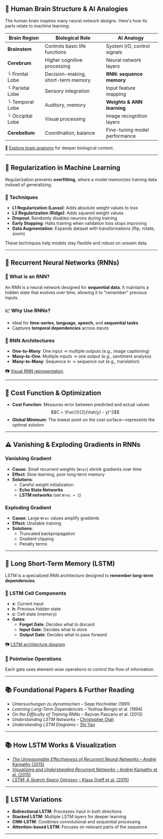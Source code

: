 ## 🧠 Human Brain Structure & AI Analogies

The human brain inspires many neural network designs. Here's how its parts relate to machine learning:

| Brain Region     | Biological Role                     | AI Analogy                          |
|------------------|--------------------------------------|-------------------------------------|
| **Brainstem**     | Controls basic life functions        | System I/O, control signals         |
| **Cerebrum**      | Higher cognitive processing          | Neural network layers               |
| └ Frontal Lobe    | Decision-making, short-term memory   | **RNN: sequence memory**            |
| └ Parietal Lobe   | Sensory integration                  | Input feature mapping               |
| └ Temporal Lobe   | Auditory, memory                     | **Weights & ANN learning**          |
| └ Occipital Lobe  | Visual processing                    | Image recognition layers            |
| **Cerebellum**    | Coordination, balance                | Fine-tuning model performance       |

🧠 [Explore brain anatomy](https://my.clevelandclinic.org/health/body/22638-brain) for deeper biological context.

---

## 🧪 Regularization in Machine Learning

Regularization prevents **overfitting**, where a model memorizes training data instead of generalizing.

### 🔧 Techniques
- **L1 Regularization (Lasso)**: Adds absolute weight values to loss  
- **L2 Regularization (Ridge)**: Adds squared weight values  
- **Dropout**: Randomly disables neurons during training  
- **Early Stopping**: Halts training when validation loss stops improving  
- **Data Augmentation**: Expands dataset with transformations (flip, rotate, zoom)

These techniques help models stay flexible and robust on unseen data.

---

## 🔁 Recurrent Neural Networks (RNNs)

### 📌 What is an RNN?
An RNN is a neural network designed for **sequential data**. It maintains a hidden state that evolves over time, allowing it to "remember" previous inputs.

### 📈 Why Use RNNs?
- Ideal for **time-series**, **language**, **speech**, and **sequential tasks**
- Captures **temporal dependencies** across inputs

### 🔄 RNN Architectures
- **One-to-Many**: One input → multiple outputs (e.g., image captioning)
- **Many-to-One**: Multiple inputs → one output (e.g., sentiment analysis)
- **Many-to-Many**: Sequence in → sequence out (e.g., translation)

📷 [Visual RNN representation](https://www.researchgate.net/figure/A-visual-representation-of-a-single-block-in-a-recurrent-neural-network-RNN-Taken-from_fig2_336607800)

---

## 🎯 Cost Function & Optimization

- **Cost Function**: Measures error between predicted and actual values  
  $$C = \frac{1}{2}(\hat{y} - y)^2$$
- **Global Minimum**: The lowest point on the cost surface—represents the optimal solution

---

## ⚠️ Vanishing & Exploding Gradients in RNNs

### Vanishing Gradient
- **Cause**: Small recurrent weights (`Wrec`) shrink gradients over time  
- **Effect**: Slow learning, poor long-term memory  
- **Solutions**:
  - Careful weight initialization
  - **Echo State Networks**
  - **LSTM networks** (set `Wrec ≈ 1`)

### Exploding Gradient
- **Cause**: Large `Wrec` values amplify gradients  
- **Effect**: Unstable training  
- **Solutions**:
  - Truncated backpropagation
  - Gradient clipping
  - Penalty terms

---

## 🧠 Long Short-Term Memory (LSTM)

LSTM is a specialized RNN architecture designed to **remember long-term dependencies**.

### 🧬 LSTM Cell Components
- **x**: Current input  
- **h**: Previous hidden state  
- **c**: Cell state (memory)  
- **Gates**:
  - **Forget Gate**: Decides what to discard  
  - **Input Gate**: Decides what to store  
  - **Output Gate**: Decides what to pass forward

📷 [LSTM architecture diagram](https://www.researchgate.net/figure/A-Long-short-term-memory-LSTM-unit-architecture_fig1_356018554)

### 🧪 Pointwise Operations
Each gate uses element-wise operations to control the flow of information.

---

## 📚 Foundational Papers & Further Reading

- *Untersuchungen zu dynamischen* – Sepp Hochreiter (1991)  
- *Learning Long-Term Dependencies* – Yoshua Bengio et al. (1994)  
- *On the Difficulty of Training RNNs* – Razvan Pascanu et al. (2013)  
- *Understanding LSTM Networks* – [Christopher Olah](https://colah.github.io/posts/2015-08-Understanding-LSTMs/)  
- *Understanding LSTM Diagrams* – [Shi Yan](https://blog.mlreview.com/understanding-lstm-and-its-diagrams-37e2f46f1714)

---

## 📚 How LSTM Works & Visualization

- [*The Unreasonable Effectiveness of Recurrent Neural Networks* – Andrej Karpathy (2015)](http://karpathy.github.io/2015/05/21/rnn-effectiveness/)
- [*Visualizing and Understanding Recurrent Networks* – Andrej Karpathy et al. (2015)](https://arxiv.org/abs/1506.02078)
- [*LSTM: A Search Space Odyssey* – Klaus Greff et al. (2015)](https://arxiv.org/abs/1503.04069)

---

## 🧩 LSTM Variations

- **Bidirectional LSTM**: Processes input in both directions  
- **Stacked LSTM**: Multiple LSTM layers for deeper learning  
- **CNN-LSTM**: Combines convolutional and sequential processing  
- **Attention-based LSTM**: Focuses on relevant parts of the sequence

---
